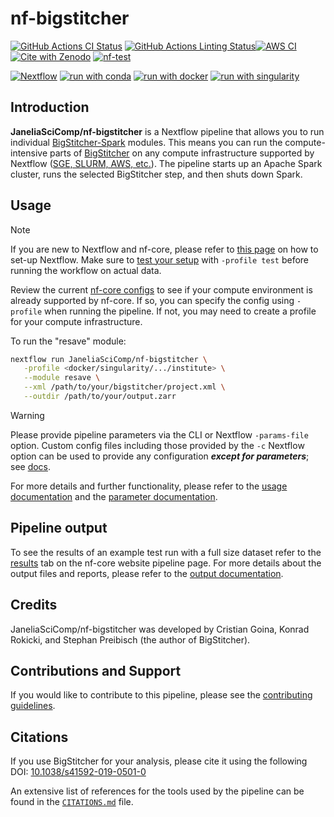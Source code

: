 # nf-bigstitcher

[![GitHub Actions CI Status](https://github.com/JaneliaSciComp/nf-bigstitcher/actions/workflows/ci.yml/badge.svg)](https://github.com/JaneliaSciComp/nf-bigstitcher/actions/workflows/ci.yml)
[![GitHub Actions Linting Status](https://github.com/JaneliaSciComp/nf-bigstitcher/actions/workflows/linting.yml/badge.svg)](https://github.com/JaneliaSciComp/nf-bigstitcher/actions/workflows/linting.yml)[![AWS CI](https://img.shields.io/badge/CI%20tests-full%20size-FF9900?labelColor=000000&logo=Amazon%20AWS)](https://nf-co.re/bigstitcher/results)[![Cite with Zenodo](http://img.shields.io/badge/DOI-10.5281/zenodo.XXXXXXX-1073c8?labelColor=000000)](https://doi.org/10.5281/zenodo.XXXXXXX)
[![nf-test](https://img.shields.io/badge/unit_tests-nf--test-337ab7.svg)](https://www.nf-test.com)

[![Nextflow](https://img.shields.io/badge/nextflow%20DSL2-%E2%89%A524.04.2-23aa62.svg)](https://www.nextflow.io/)
[![run with conda](http://img.shields.io/badge/run%20with-conda-3EB049?labelColor=000000&logo=anaconda)](https://docs.conda.io/en/latest/)
[![run with docker](https://img.shields.io/badge/run%20with-docker-0db7ed?labelColor=000000&logo=docker)](https://www.docker.com/)
[![run with singularity](https://img.shields.io/badge/run%20with-singularity-1d355c.svg?labelColor=000000)](https://sylabs.io/docs/)


## Introduction

**JaneliaSciComp/nf-bigstitcher** is a Nextflow pipeline that allows you to run individual [BigStitcher-Spark](https://github.com/JaneliaSciComp/BigStitcher-Spark) modules. This means you can run the compute-intensive parts of [BigStitcher](https://imagej.net/plugins/bigstitcher/) on any compute infrastructure supported by Nextflow ([SGE, SLURM, AWS, etc.](https://www.nextflow.io/docs/latest/executor.html)). The pipeline starts up an Apache Spark cluster, runs the selected BigStitcher step, and then shuts down Spark. 


## Usage

> [!NOTE]
> If you are new to Nextflow and nf-core, please refer to [this page](https://nf-co.re/docs/usage/installation) on how to set-up Nextflow. Make sure to [test your setup](https://nf-co.re/docs/usage/introduction#how-to-run-a-pipeline) with `-profile test` before running the workflow on actual data.

Review the current [nf-core configs](https://nf-co.re/configs/) to see if your compute environment is already supported by nf-core. If so, you can specify the config using `-profile` when running the pipeline. If not, you may need to create a profile for your compute infrastructure.

To run the "resave" module:

```bash
nextflow run JaneliaSciComp/nf-bigstitcher \
   -profile <docker/singularity/.../institute> \
   --module resave \
   --xml /path/to/your/bigstitcher/project.xml \
   --outdir /path/to/your/output.zarr
```

> [!WARNING]
> Please provide pipeline parameters via the CLI or Nextflow `-params-file` option. Custom config files including those provided by the `-c` Nextflow option can be used to provide any configuration _**except for parameters**_; see [docs](https://nf-co.re/docs/usage/getting_started/configuration#custom-configuration-files).

For more details and further functionality, please refer to the [usage documentation](https://nf-co.re/bigstitcher/usage) and the [parameter documentation](https://nf-co.re/bigstitcher/parameters).

## Pipeline output

To see the results of an example test run with a full size dataset refer to the [results](https://nf-co.re/bigstitcher/results) tab on the nf-core website pipeline page.
For more details about the output files and reports, please refer to the
[output documentation](https://nf-co.re/bigstitcher/output).

## Credits

JaneliaSciComp/nf-bigstitcher was developed by Cristian Goina, Konrad Rokicki, and Stephan Preibisch (the author of BigStitcher). 

## Contributions and Support

If you would like to contribute to this pipeline, please see the [contributing guidelines](.github/CONTRIBUTING.md).

## Citations

If you use BigStitcher for your analysis, please cite it using the following DOI: [10.1038/s41592-019-0501-0](https://doi.org/10.1038/s41592-019-0501-0)

An extensive list of references for the tools used by the pipeline can be found in the [`CITATIONS.md`](CITATIONS.md) file.
